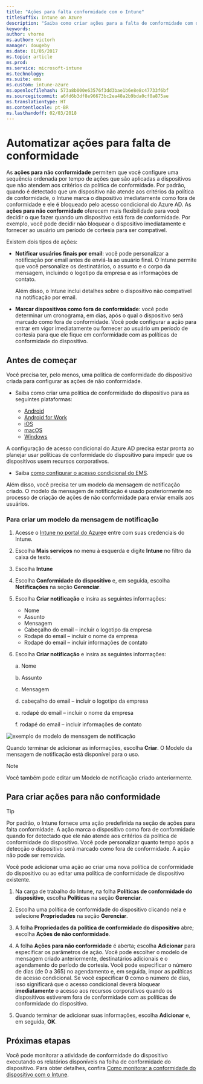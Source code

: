 ```yaml
---
title: "Ações para falta conformidade com o Intune"
titleSuffix: Intune on Azure
description: "Saiba como criar ações para a falta de conformidade com o Intune"
keywords: 
author: vhorne
ms.author: victorh
manager: dougeby
ms.date: 01/05/2017
ms.topic: article
ms.prod: 
ms.service: microsoft-intune
ms.technology: 
ms.suite: ems
ms.custom: intune-azure
ms.openlocfilehash: 573a8b000e63576f3dd3bae1b6e8e8c47733f6bf
ms.sourcegitcommit: a6fd6b3df8e96673bc2ea48a2b9bda0cf0a875ae
ms.translationtype: HT
ms.contentlocale: pt-BR
ms.lasthandoff: 02/03/2018
---
```

# <a name="automate-actions-for-noncompliance"></a>Automatizar ações para falta de conformidade

As **ações para não conformidade** permitem que você configure uma sequência ordenada por tempo de ações que são aplicadas a dispositivos que não atendem aos critérios da política de conformidade. Por padrão, quando é detectado que um dispositivo não atende aos critérios da política de conformidade, o Intune marca o dispositivo imediatamente como fora de conformidade e ele é bloqueado pelo acesso condicional do Azure AD. As **ações para não conformidade** oferecem mais flexibilidade para você decidir o que fazer quando um dispositivo está fora de conformidade. Por exemplo, você pode decidir não bloquear o dispositivo imediatamente e fornecer ao usuário um período de cortesia para ser compatível.

Existem dois tipos de ações:

-   **Notificar usuários finais por email**: você pode personalizar a notificação por email antes de enviá-la ao usuário final. O Intune permite que você personalize os destinatários, o assunto e o corpo da mensagem, incluindo o logotipo da empresa e as informações de contato.

    Além disso, o Intune inclui detalhes sobre o dispositivo não compatível na notificação por email.

-   **Marcar dispositivos como fora de conformidade**: você pode determinar um cronograma, em dias, após o qual o dispositivo será marcado como fora de conformidade. Você pode configurar a ação para entrar em vigor imediatamente ou fornecer ao usuário um período de cortesia para que ele fique em conformidade com as políticas de conformidade do dispositivo.

## <a name="before-you-begin"></a>Antes de começar

Você precisa ter, pelo menos, uma política de conformidade do dispositivo criada para configurar as ações de não conformidade. 

- Saiba como criar uma política de conformidade do dispositivo para as seguintes plataformas:

    -   [Android](compliance-policy-create-android.md)
    -   [Android for Work](compliance-policy-create-android-for-work.md)
    -   [iOS](compliance-policy-create-ios.md)
    -   [macOS](compliance-policy-create-mac-os.md)
    -   [Windows](compliance-policy-create-windows.md)

A configuração de acesso condicional do Azure AD precisa estar pronta ao planejar usar políticas de conformidade do dispositivo para impedir que os dispositivos usem recursos corporativos. 

- Saiba [como configurar o acesso condicional do EMS](https://docs.microsoft.com/azure/active-directory/active-directory-conditional-access).

Além disso, você precisa ter um modelo da mensagem de notificação criado. O modelo da mensagem de notificação é usado posteriormente no processo de criação de ações de não conformidade para enviar emails aos usuários.

### <a name="to-create-a-notification-message-template"></a>Para criar um modelo da mensagem de notificação

1. Acesse o [Intune no portal do Azure](https://portal.azure.com)e entre com suas credenciais do Intune.
2. Escolha **Mais serviços** no menu à esquerda e digite **Intune** no filtro da caixa de texto.
3. Escolha **Intune**
4. Escolha **Conformidade do dispositivo** e, em seguida, escolha **Notificações** na seção **Gerenciar**.
5. Escolha **Criar notificação** e insira as seguintes informações:
    - Nome
    - Assunto
    - Mensagem
    - Cabeçalho do email – incluir o logotipo da empresa
    - Rodapé do email – incluir o nome da empresa
    - Rodapé do email – incluir informações de contato

5. Escolha **Criar notificação** e insira as seguintes informações:

    a. Nome

    b. Assunto

    c.  Mensagem

    d. cabeçalho do email – incluir o logotipo da empresa

    e. rodapé do email – incluir o nome da empresa

    f. rodapé do email – incluir informações de contato

![exemplo de modelo de mensagem de notificação](./media/actionsfornoncompliance-1.PNG)

Quando terminar de adicionar as informações, escolha **Criar**. O Modelo da mensagem de notificação está disponível para o uso.

> [!NOTE]
> Você também pode editar um Modelo de notificação criado anteriormente.

## <a name="to-create-actions-for-noncompliance"></a>Para criar ações para não conformidade

> [!TIP]
> Por padrão, o Intune fornece uma ação predefinida na seção de ações para falta conformidade. A ação marca o dispositivo como fora de conformidade quando for detectado que ele não atende aos critérios da política de conformidade do dispositivo. Você pode personalizar quanto tempo após a detecção o dispositivo será marcado como fora de conformidade. A ação não pode ser removida.

Você pode adicionar uma ação ao criar uma nova política de conformidade do dispositivo ou ao editar uma política de conformidade de dispositivo existente.

1.  Na carga de trabalho do Intune, na folha **Políticas de conformidade do dispositivo**, escolha **Políticas** na seção **Gerenciar**.

2.  Escolha uma política de conformidade do dispositivo clicando nela e selecione **Propriedades** na seção **Gerenciar**.

3.  A folha **Propriedades da política de conformidade do dispositivo** abre; escolha **Ações de não conformidade**.

4.  A folha **Ações para não conformidade** é aberta; escolha **Adicionar** para especificar os parâmetros de ação. Você pode escolher o modelo de mensagem criado anteriormente, destinatários adicionais e o agendamento do período de cortesia. Você pode especificar o número de dias (de 0 a 365) no agendamento e, em seguida, impor as políticas de acesso condicional. Se você especificar **0** como o número de dias, isso significará que o acesso condicional deverá bloquear **imediatamente** o acesso aos recursos corporativos quando os dispositivos estiverem fora de conformidade com as políticas de conformidade do dispositivo.

5.  Quando terminar de adicionar suas informações, escolha **Adicionar** e, em seguida, **OK**.

## <a name="next-steps"></a>Próximas etapas
Você pode monitorar a atividade de conformidade do dispositivo executando os relatórios disponíveis na folha de conformidade do dispositivo. Para obter detalhes, confira [Como monitorar a conformidade do dispositivo com o Intune](device-compliance-monitor.md).
